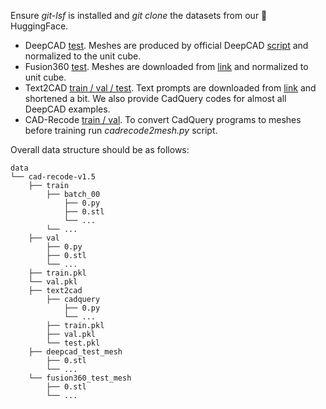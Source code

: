 
Ensure *git-lsf* is installed and *git clone* the datasets from our :hugs: HuggingFace.


- DeepCAD [test](https://huggingface.co/datasets/maksimko123/deepcad_test_mesh). Meshes are produced by official DeepCAD [script](https://github.com/ChrisWu1997/DeepCAD/blob/master/dataset/json2pc.py) and normalized to the unit cube.
- Fusion360 [test](https://huggingface.co/datasets/maksimko123/fusion360_test_mesh). Meshes are downloaded from [link](https://github.com/AutodeskAILab/Fusion360GalleryDataset/blob/master/docs/reconstruction.md#traintest-split) and normalized to unit cube.
- Text2CAD [train / val / test](https://huggingface.co/datasets/maksimko123/text2cad). Text prompts are downloaded from [link](https://github.com/SadilKhan/Text2CAD?tab=readme-ov-file#-data-preparation) and shortened a bit. We also provide CadQuery codes for almost all DeepCAD examples.
- CAD-Recode [train / val](https://huggingface.co/datasets/filapro/cad-recode-v1.5). To convert CadQuery programs to meshes before training run *cadrecode2mesh.py* script.

Overall data structure should be as follows:
```
data
└── cad-recode-v1.5
    ├── train
        ├── batch_00
            ├── 0.py
            ├── 0.stl
            └── ...
        └── ...
    ├── val
        ├── 0.py
        ├── 0.stl
        └── ...
    ├── train.pkl
    └── val.pkl
    ├── text2cad
        ├── cadquery
            ├── 0.py
            └── ...
        ├── train.pkl
        ├── val.pkl
        └── test.pkl
    ├── deepcad_test_mesh
        ├── 0.stl
        └── ...
    └── fusion360_test_mesh
        ├── 0.stl
        └── ...
```